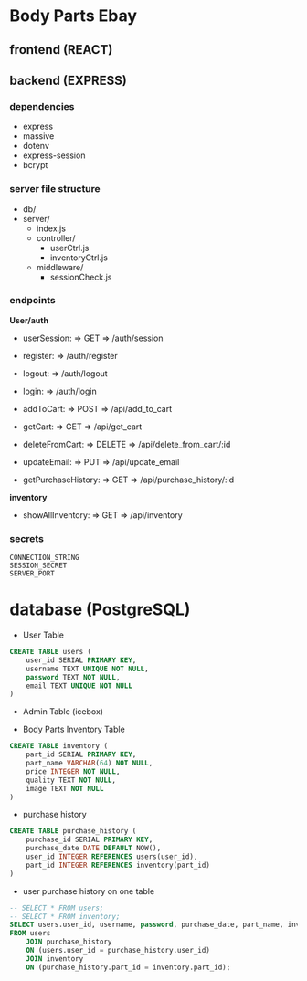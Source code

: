 # Body Parts Ebay

## frontend (REACT)

## backend (EXPRESS)

### dependencies

- express
- massive
- dotenv
- express-session
- bcrypt

### server file structure

- db/
- server/
  - index.js
  - controller/
    - userCtrl.js
    - inventoryCtrl.js
  - middleware/
    - sessionCheck.js

### endpoints

**User/auth**

- userSession: => GET => /auth/session
- register: => /auth/register
- logout: => /auth/logout
- login: => /auth/login

- addToCart: => POST => /api/add_to_cart
- getCart: => GET => /api/get_cart
- deleteFromCart: => DELETE => /api/delete_from_cart/:id
- updateEmail: => PUT => /api/update_email
- getPurchaseHistory: => GET => /api/purchase_history/:id

**inventory**

- showAllInventory: => GET => /api/inventory

### secrets

```text
CONNECTION_STRING
SESSION_SECRET
SERVER_PORT
```

# database (PostgreSQL)

- User Table

```sql
CREATE TABLE users (
    user_id SERIAL PRIMARY KEY,
    username TEXT UNIQUE NOT NULL,
    password TEXT NOT NULL,
    email TEXT UNIQUE NOT NULL
)
```

- Admin Table (icebox)

- Body Parts Inventory Table

```SQL
CREATE TABLE inventory (
    part_id SERIAL PRIMARY KEY,
    part_name VARCHAR(64) NOT NULL,
    price INTEGER NOT NULL,
    quality TEXT NOT NULL,
    image TEXT NOT NULL
)
```

- purchase history

```SQL
CREATE TABLE purchase_history (
    purchase_id SERIAL PRIMARY KEY,
    purchase_date DATE DEFAULT NOW(),
    user_id INTEGER REFERENCES users(user_id),
    part_id INTEGER REFERENCES inventory(part_id)
)
```

- user purchase history on one table

```SQL
-- SELECT * FROM users;
-- SELECT * FROM inventory;
SELECT users.user_id, username, password, purchase_date, part_name, inventory.part_id, price, quality, image
FROM users
    JOIN purchase_history
    ON (users.user_id = purchase_history.user_id)
    JOIN inventory
    ON (purchase_history.part_id = inventory.part_id);
```
